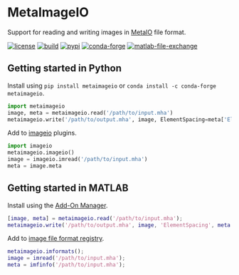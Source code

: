 # MetaImageIO

Support for reading and writing images in [MetaIO](https://itk.org/Wiki/ITK/MetaIO/Documentation) file format.

[![license](https://img.shields.io/github/license/auneri/MetaImageIO)](https://github.com/auneri/metaimageio/blob/main/LICENSE.md)
[![build](https://img.shields.io/github/workflow/status/auneri/MetaImageIO/metaimageio)](https://github.com/auneri/metaimageio/actions)
[![pypi](https://img.shields.io/pypi/v/metaimageio)](https://pypi.org/project/metaimageio)
[![conda-forge](https://img.shields.io/conda/vn/conda-forge/metaimageio)](https://anaconda.org/conda-forge/metaimageio)
[![matlab-file-exchange](https://www.mathworks.com/matlabcentral/images/matlab-file-exchange.svg)](https://www.mathworks.com/matlabcentral/fileexchange/104070-metaimageio)

## Getting started in Python

Install using `pip install metaimageio` or `conda install -c conda-forge metaimageio`.

```python
import metaimageio
image, meta = metaimageio.read('/path/to/input.mha')
metaimageio.write('/path/to/output.mha', image, ElementSpacing=meta['ElementSpacing'])
```

Add to [imageio](https://imageio.readthedocs.io) plugins.

```python
import imageio
metaimageio.imageio()
image = imageio.imread('/path/to/input.mha')
meta = image.meta
```

## Getting started in MATLAB

Install using the [Add-On Manager](https://www.mathworks.com/help/matlab/matlab_env/get-add-ons.html).

```matlab
[image, meta] = metaimageio.read('/path/to/input.mha');
metaimageio.write('/path/to/output.mha', image, 'ElementSpacing', meta.ElementSpacing);
```

Add to [image file format registry](https://www.mathworks.com/help/matlab/ref/imformats.html).

```matlab
metaimageio.imformats();
image = imread('/path/to/input.mha');
meta = imfinfo('/path/to/input.mha');
```

